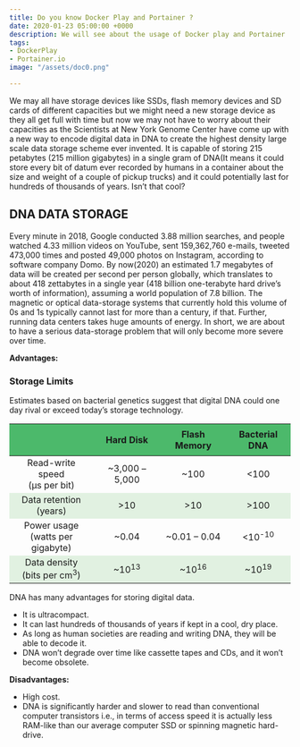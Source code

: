 ```yaml
---
title: Do you know Docker Play and Portainer ?
date: 2020-01-23 05:00:00 +0000
description: We will see about the usage of Docker play and Portainer
tags:
- DockerPlay
- Portainer.io
image: "/assets/doc0.png"

---
```

We may all have storage devices like SSDs, flash memory devices and SD cards of different capacities
but we might need a new storage device as they all get full with time but now we may not have to worry about their capacities as the Scientists at New York Genome Center have come up with a new way to encode digital data in DNA to create the highest density large scale data storage scheme ever invented. 
It is capable of storing 215 petabytes (215 million gigabytes) in a single gram of DNA(It means it could store every bit of datum ever recorded by humans in a container about the size and weight of a couple of pickup trucks) and it could potentially last for hundreds of thousands of years. 
Isn’t that cool?

## DNA DATA STORAGE
Every minute in 2018, Google conducted 3.88 million searches, and people watched 4.33 million videos on YouTube, sent 159,362,760 e-mails, tweeted 473,000 times and posted 49,000 photos on Instagram, according to software company Domo. 
By now(2020) an estimated 1.7 megabytes of data will be created per second per person globally, which translates to about 418 zettabytes in a single year (418 billion one-terabyte hard drive’s worth of information), assuming a world population of 7.8 billion. 
The magnetic or optical data-storage systems that currently hold this volume of 0s and 1s typically cannot last for more than a century, if that. 
Further, running data centers takes huge amounts of energy. In short, we are about to have a serious data-storage problem that will only become more severe over time.

<p><strong>Advantages:</strong></p>
<h3>Storage Limits</h3>
<p>Estimates based on bacterial genetics suggest that digital DNA could one day rival or exceed today&#8217;s storage technology.</p>
<table width="100%" style="table-layout:fixed;">
<thead>
<tr>
<th style="padding:8px;background-color:#4CB96B;"></th>
<th style="padding:8px;background-color:#4CB96B;">Hard Disk</th>
<th style="padding:8px;background-color:#4CB96B;">Flash Memory</th>
<th style="padding:8px;background-color:#4CB96B;">Bacterial DNA</th>
</tr>
</thead>
<tbody>
<tr style="text-align:center;">
<td>Read-write speed<br />(µs per bit)</td>
<td>~3,000 &#8211; 5,000</td>
<td>~100</td>
<td><100</td>
</tr>
<tr style="text-align:center;">
<td style="background-color:rgba(183,223,182,0.4);">Data retention<br />(years)</td>
<td style="background-color:rgba(183,223,182,0.4);">>10</td>
<td style="background-color:rgba(183,223,182,0.4);">>10</td>
<td style="background-color:rgba(183,223,182,0.4);">>100</td>
</tr>
<tr style="text-align:center;">
<td>Power usage<br />(watts per gigabyte)</td>
<td>~0.04</td>
<td>~0.01 &#8211; 0.04</td>
<td><10<sup>-10</sup></td>
</tr>
<tr style="text-align:center;">
<td style="background-color:rgba(183,223,182,0.4);">Data density<br />(bits per cm<sup>3</sup>)</td>
<td style="background-color:rgba(183,223,182,0.4);">~10<sup>13</sup></td>
<td style="background-color:rgba(183,223,182,0.4);">~10<sup>16</sup></td>
<td style="background-color:rgba(183,223,182,0.4);">~10<sup>19</sup></td>
</tr>
</tbody>
</table>
<p>DNA has many advantages for storing digital data.</p>
<ul>
<li>It is ultracompact.</li>
<li>It can last hundreds of thousands of years if kept in a cool, dry place.</li>
<li>As long as human societies are reading and writing DNA, they will be able to decode it.</li>
<li>DNA won’t degrade over time like cassette tapes and CDs, and it won’t become obsolete.</li>
</ul>
<p><strong>Disadvantages:</strong></p>
<ul>
<li>High cost.</li>
<li>DNA is significantly harder and slower to read than conventional computer transistors i.e., in terms of access speed it is actually less RAM-like than our average computer SSD or spinning magnetic hard-drive.</li>
</ul>
